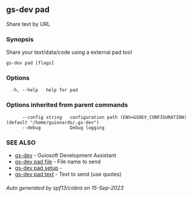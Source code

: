## gs-dev pad

Share text by URL

### Synopsis

Share your text/data/code using a external pad tool

```
gs-dev pad [flags]
```

### Options

```
  -h, --help   help for pad
```

### Options inherited from parent commands

```
      --config string   configuration path (ENV=GSDEV_CONFIGURATION) (default "/home/guionardo/.gs-dev")
      --debug           Debug logging
```

### SEE ALSO

* [gs-dev](gs-dev.md)	 - Guiosoft Development Assistant
* [gs-dev pad file](gs-dev_pad_file.md)	 - File name to send
* [gs-dev pad setup](gs-dev_pad_setup.md)	 -
* [gs-dev pad text](gs-dev_pad_text.md)	 - Text to send (use quotes)

###### Auto generated by spf13/cobra on 15-Sep-2023
